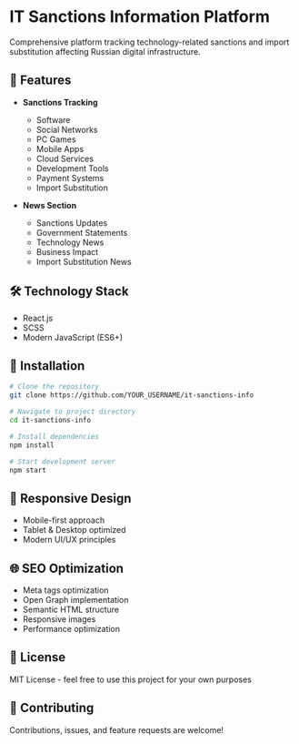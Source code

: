 # IT Sanctions Information Platform

Comprehensive platform tracking technology-related sanctions and import substitution affecting Russian digital infrastructure.

## 🚀 Features

- **Sanctions Tracking**
  - Software
  - Social Networks
  - PC Games
  - Mobile Apps
  - Cloud Services
  - Development Tools
  - Payment Systems
  - Import Substitution

- **News Section**
  - Sanctions Updates
  - Government Statements
  - Technology News
  - Business Impact
  - Import Substitution News

## 🛠 Technology Stack

- React.js
- SCSS
- Modern JavaScript (ES6+)

## 🔧 Installation

```bash
# Clone the repository
git clone https://github.com/YOUR_USERNAME/it-sanctions-info

# Navigate to project directory
cd it-sanctions-info

# Install dependencies
npm install

# Start development server
npm start
```

## 📱 Responsive Design

- Mobile-first approach
- Tablet & Desktop optimized
- Modern UI/UX principles

## 🌐 SEO Optimization

- Meta tags optimization
- Open Graph implementation
- Semantic HTML structure
- Responsive images
- Performance optimization

## 📄 License

MIT License - feel free to use this project for your own purposes

## 🤝 Contributing

Contributions, issues, and feature requests are welcome!
